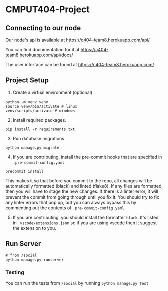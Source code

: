 # CMPUT404-Project

## Connecting to our node

Our node's api is available at https://c404-team8.herokuapp.com/api/

You can find documentation for it at https://c404-team8.herokuapp.com/api/docs/

The user interface can be found at https://c404-team8.herokuapp.com/

## Project Setup

1. Create a virtual environment (optional).
```
python -m venv venv
source venv/bin/activate # linux
venv/scripts/activate # windows
```

2. Install required packages.
```
pip install -r requirements.txt
```

3. Run database migrations
```
python manage.py migrate
```

4. If you are contributing, install the pre-commit hooks that are specified in `.pre-commit-config.yaml`
```
precommit install
```

This makes it so that before you commit to the repo, all changes will be automatically formatted (black) and linted (flake8). 
If any files are formatted, then you will have to stage the new changes.
If there is a linter error, it will prevent the commit from going through until you fix it.
You should try to fix any linter errors that pop up, but you can always bypass this by commenting out the contents of `.pre-commit-config.yaml`

5. If you are contributing, you should install the formatter `black`. 
It's listed in `.vscode/extensions.json` so if you are using vscode then it suggest the extension to you. 

## Run Server

```
# from /social
python manage.py runserver
```

### Testing

You can run the tests from `/social` by running `python manage.py test`